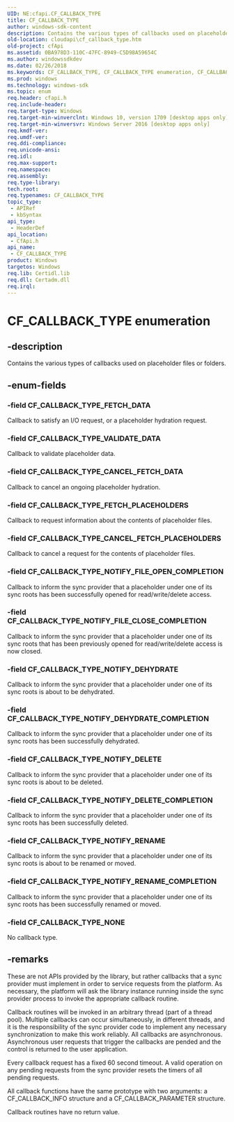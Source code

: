 ```yaml
---
UID: NE:cfapi.CF_CALLBACK_TYPE
title: CF_CALLBACK_TYPE
author: windows-sdk-content
description: Contains the various types of callbacks used on placeholder files or folders.
old-location: cloudapi\cf_callback_type.htm
old-project: cfApi
ms.assetid: 0BA978D3-110C-47FC-8949-C5D98A59654C
ms.author: windowssdkdev
ms.date: 02/26/2018
ms.keywords: CF_CALLBACK_TYPE, CF_CALLBACK_TYPE enumeration, CF_CALLBACK_TYPE_CANCEL_FETCH_DATA, CF_CALLBACK_TYPE_CANCEL_FETCH_PLACEHOLDERS, CF_CALLBACK_TYPE_FETCH_DATA, CF_CALLBACK_TYPE_FETCH_PLACEHOLDERS, CF_CALLBACK_TYPE_NONE, CF_CALLBACK_TYPE_NOTIFY_DEHYDRATE, CF_CALLBACK_TYPE_NOTIFY_DEHYDRATE_COMPLETION, CF_CALLBACK_TYPE_NOTIFY_DELETE, CF_CALLBACK_TYPE_NOTIFY_DELETE_COMPLETION, CF_CALLBACK_TYPE_NOTIFY_FILE_CLOSE_COMPLETION, CF_CALLBACK_TYPE_NOTIFY_FILE_OPEN_COMPLETION, CF_CALLBACK_TYPE_NOTIFY_RENAME, CF_CALLBACK_TYPE_NOTIFY_RENAME_COMPLETION, CF_CALLBACK_TYPE_VALIDATE_DATA, cfapi/CF_CALLBACK_TYPE, cfapi/CF_CALLBACK_TYPE_CANCEL_FETCH_DATA, cfapi/CF_CALLBACK_TYPE_CANCEL_FETCH_PLACEHOLDERS, cfapi/CF_CALLBACK_TYPE_FETCH_DATA, cfapi/CF_CALLBACK_TYPE_FETCH_PLACEHOLDERS, cfapi/CF_CALLBACK_TYPE_NONE, cfapi/CF_CALLBACK_TYPE_NOTIFY_DEHYDRATE, cfapi/CF_CALLBACK_TYPE_NOTIFY_DEHYDRATE_COMPLETION, cfapi/CF_CALLBACK_TYPE_NOTIFY_DELETE, cfapi/CF_CALLBACK_TYPE_NOTIFY_DELETE_COMPLETION, cfapi/CF_CALLBACK_TYPE_NOTIFY_FILE_CLOSE_COMPLETION, cfapi/CF_CALLBACK_TYPE_NOTIFY_FILE_OPEN_COMPLETION, cfapi/CF_CALLBACK_TYPE_NOTIFY_RENAME, cfapi/CF_CALLBACK_TYPE_NOTIFY_RENAME_COMPLETION, cfapi/CF_CALLBACK_TYPE_VALIDATE_DATA, cloudApi.cf_callback_type
ms.prod: windows
ms.technology: windows-sdk
ms.topic: enum
req.header: cfapi.h
req.include-header: 
req.target-type: Windows
req.target-min-winverclnt: Windows 10, version 1709 [desktop apps only]
req.target-min-winversvr: Windows Server 2016 [desktop apps only]
req.kmdf-ver: 
req.umdf-ver: 
req.ddi-compliance: 
req.unicode-ansi: 
req.idl: 
req.max-support: 
req.namespace: 
req.assembly: 
req.type-library: 
tech.root: 
req.typenames: CF_CALLBACK_TYPE
topic_type:
 - APIRef
 - kbSyntax
api_type:
 - HeaderDef
api_location:
 - CfApi.h
api_name:
 - CF_CALLBACK_TYPE
product: Windows
targetos: Windows
req.lib: Certidl.lib
req.dll: Certadm.dll
req.irql: 
---
```


# CF_CALLBACK_TYPE enumeration


## -description


Contains the various types of callbacks used on placeholder files or folders.


## -enum-fields




### -field CF_CALLBACK_TYPE_FETCH_DATA

Callback to satisfy an I/O request, or a placeholder hydration request.


### -field CF_CALLBACK_TYPE_VALIDATE_DATA

Callback to validate placeholder data.


### -field CF_CALLBACK_TYPE_CANCEL_FETCH_DATA

Callback to cancel an ongoing placeholder hydration.


### -field CF_CALLBACK_TYPE_FETCH_PLACEHOLDERS

Callback to request information about the contents of placeholder files.


### -field CF_CALLBACK_TYPE_CANCEL_FETCH_PLACEHOLDERS

Callback to cancel a request for the contents of placeholder files.


### -field CF_CALLBACK_TYPE_NOTIFY_FILE_OPEN_COMPLETION

Callback to inform the sync provider that a placeholder under one of its sync roots has been successfully opened for read/write/delete access.


### -field CF_CALLBACK_TYPE_NOTIFY_FILE_CLOSE_COMPLETION

Callback to inform the sync provider that a placeholder under one of its sync roots that has been previously opened for read/write/delete access is now closed.


### -field CF_CALLBACK_TYPE_NOTIFY_DEHYDRATE

Callback to inform the sync provider that a placeholder under one of its sync roots is about to be dehydrated.


### -field CF_CALLBACK_TYPE_NOTIFY_DEHYDRATE_COMPLETION

Callback to inform the sync provider that a placeholder under one of its sync roots has been successfully dehydrated.


### -field CF_CALLBACK_TYPE_NOTIFY_DELETE

Callback  to inform the sync provider that a placeholder under one of its sync roots is about to be deleted.


### -field CF_CALLBACK_TYPE_NOTIFY_DELETE_COMPLETION

Callback to inform the sync provider that a placeholder under one of its sync roots has been successfully deleted.


### -field CF_CALLBACK_TYPE_NOTIFY_RENAME

Callback to inform the sync provider that a placeholder under one of its sync roots is about to be renamed or moved.


### -field CF_CALLBACK_TYPE_NOTIFY_RENAME_COMPLETION

Callback to inform the sync provider that a placeholder under one of its sync roots has been successfully renamed or moved.


### -field CF_CALLBACK_TYPE_NONE

No callback type.


## -remarks



These are not APIs provided by the library, but rather callbacks that a sync provider must implement in order to service requests from the platform.  As necessary, the platform will ask the library instance running inside the sync provider process to invoke the appropriate callback routine.


Callback routines will be invoked in an arbitrary thread (part of a thread pool).  Multiple callbacks can occur simultaneously, in different threads, and it is the responsibility of the sync provider code to implement any necessary synchronization to make this work reliably. All callbacks are asynchronous. Asynchronous user requests that trigger the callbacks are pended and the control is returned to the user application.


Every callback request has a fixed 60 second timeout. A valid operation on any pending requests from the sync provider resets the timers of all pending requests.


All callback functions have the same prototype with two arguments: a CF_CALLBACK_INFO structure and a CF_CALLBACK_PARAMETER structure.


Callback routines have no return value.





